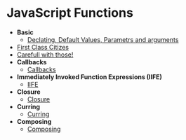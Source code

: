 
  # JavaScript Functions
  
-  **Basic**
	- [Declating, Default Values, Parametrs and arguments](Function-basic.md)
  - [First Class Citizes](First-class-citizens.md)
  - [Carefull with those!]()
-  **Callbacks**
	- [Callbacks](Callbacks.md)  
-  **Immediately Invoked Function Expressions (IIFE)**
	- [IIFE](IIFE.md)
-  **Closure**
    - [Closure](Closure.md)
-  **Curring**
    - [Curring](Curring.md)
-  **Composing**
    - [Composing](Composing.md)